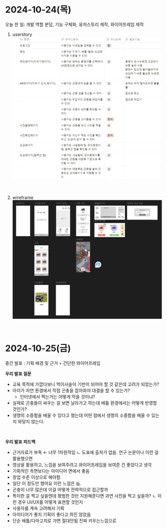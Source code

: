 # 2024-10-24(목)

오늘 한 일: 개발 역할 분담, 기능 구체화, 유저스토리 제작, 와이어프레임 제작

1. userstory
   ![alt text](./asset/userstory.png)

<br>

2. wireframe
   ![alt text](./asset/wireframe.png)

<br>

# 2024-10-25(금)

중간 발표 : 기획 배경 및 근거 + 간단한 와이어프레임

**우리 발표 질문**

- 교육 목적에 가깝다보니 먹이사슬이 기반이 되어야 할 것 같은데 고려가 되었는가?
- 아이가 자연 환경에서 직접 곤충을 잡아와야 대결을 할 수 있는가?
  - 인터넷에서 찍는거는 어떻게 막을 것이냐?
- 실제로 곤충들이 싸우는 걸 보면 날라가고 하는데 배틀 환경에서는 어떻게 반영할 것인가?
- 생명의 소중함을 배울 수 있다고 했는데 어떤 점에서 생명의 소중함을 배울 수 있는지 와닿지 않는다.

<br>

**우리 발표 피드백**

- 근거자료가 부족 ← 너무 1차원적임
  ㄴ 도표에 출처가 없음. 연구 논문이나 이런 걸 활용했으면
- 영상을 활용하고, 느낌을 보여주려고 와이어프레임을 보여준 건 좋았다고 생각
- 기획적인 측면보다는 아이디어 면에서 좋음
- 창업 수준 이상으로 해야함.
- 일단 이 정도만 했어요 이런 느낌은 놉.
- 곤충이 너무 많은데 이걸 어떻게 전략적으로 접근할까
- 특이한 걸 찍고 싶을텐데 평범한 것만 지원해준다면 과연 사진을 찍고 싶을까?
  ㄴ 이런 경우 UI/UX를 어떻게 표현할 것인지
- 사용자를 계속 고려해서 기획
- 아이디어가 좋지 기획이 좋다고 하진 않았음
- 단순 배틀/다마고치로 가면 절대안됨 진짜 키우는느낌으로
